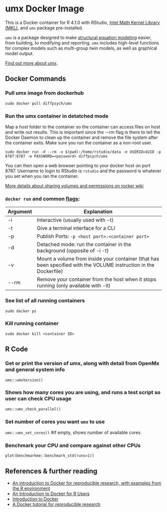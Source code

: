 # umx Docker Image
This is a Docker container for R 4.1.0 with RStudio, [Intel Math Kernel Library (MKL)](https://software.intel.com/en-us/mkl?cid=sem43700010399172562&intel_term=%2Bintel%20%2Bmkl&gclid=Cj0KCQjwzcbWBRDmARIsAM6uChXqzD4ACUJqCiu3zRJKA9rkC31XOhm9lIkEYiwBITMR_8hJbIAExF8aAn_LEALw_wcB&gclsrc=aw.ds), and `umx` package pre-installed. 

`umx` is a package designed to make [structural equation modeling](https://en.wikipedia.org/wiki/Structural_equation_modeling) easier, from building, to modifying and reporting.
`umx` includes high-level functions for complex models such as multi-group twin models, as well as graphical model output.

[Find out more about umx](https://github.com/tbates/umx).
## Docker Commands
### Pull umx image from dockerhub
```sudo docker pull diffpsych/umx```

### Run the umx container in detatched mode 
Map a host folder to the container so the container can access files on host and write out results. This is important since the --rm flag is there to tell the Docker Daemon to clean up the container and remove the file system after the container exits. Make sure you run the container as a non-root user.

`sudo docker run -d --rm -v $(pwd):/home/rstudio/data -e USERID=$UID -p 8787:8787 -e PASSWORD=<password> diffpsych/umx`

You can then open a web browser pointing to your docker host on port 8787. Username to login to RStudio is `rstudio` and the password is whatever you set when you ran the container.

[More details about sharing volumes and permissions on rocker wiki](https://github.com/rocker-org/rocker/wiki/Sharing-files-with-host-machine#linux)

### `docker run` and common [flags](https://docs.docker.com/engine/reference/run/):
  Argument           |  Explanation
  ------------------ | ----------------------    
  -i                 | Interactive (usually used with -t)
  -t                 | Give a terminal interface for a CLI
  -p                 | Publish Ports: `-p <host port>:<container port>`
  -d                 | Detached mode: run the container in the background (opposite of -i -t)
  -v                 | Mount a volume from inside your container (that has been specified with the VOLUME instruction in the Dockerfile)
  --rm               | Remove your container from the host when it stops running (only available with -it)

### See list of all running containers
```sudo docker ps```

### Kill running container
```sudo docker kill <container ID>```

## R Code

### Get or print the version of umx, along with detail from OpenMx and general system info
`umx::umxVersion()`

### Shows how many cores you are using, and runs a test script so user can check CPU usage
`umx::umx_check_parallel()`

### Set number of cores you want `umx` to use
`umx::umx_set_cores()` #if empty, shows number of available cores

### Benchmark your CPU and compare against other CPUs
`plot(benchmarkme::benchmark_std(runs=1))`

## References & further reading
-   [An introduction to Docker for reproducible research, with examples from the R environment](http://arxiv-web3.library.cornell.edu/pdf/1410.0846v1.pdf)
-   [An Introduction to Docker for R Users](https://colinfay.me/docker-r-reproducibility/)
-   [Introduction to Docker](https://github.com/LinuxAtDuke/Intro-To-Docker)
-   [A Docker tutorial for reproducible research](https://ropenscilabs.github.io/r-docker-tutorial/)
